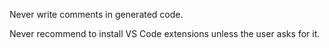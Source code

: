 Never write comments in generated code.

Never recommend to install VS Code extensions unless the user asks for it.
